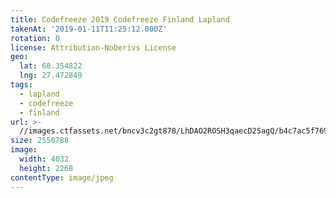 ```yaml
---
title: Codefreeze 2019 Codefreeze Finland Lapland
takenAt: '2019-01-11T11:25:12.000Z'
rotation: 0
license: Attribution-NoDerivs License
geo:
  lat: 68.354822
  lng: 27.472849
tags:
  - lapland
  - codefreeze
  - finland
url: >-
  //images.ctfassets.net/bncv3c2gt878/LhDAO2ROSH3qaecD2SagQ/b4c7ac5f7696564bda58968eb66d749e/codefreeze-2019-codefreeze-finland-lapland_39773149703_o
size: 2550788
image:
  width: 4032
  height: 2268
contentType: image/jpeg
---
```


